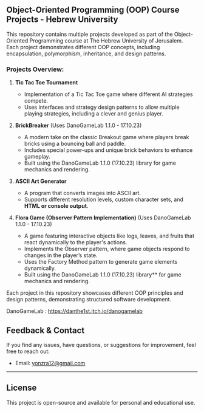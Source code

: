 ## **Object-Oriented Programming (OOP) Course Projects - Hebrew University**

This repository contains multiple projects developed as part of the Object-Oriented Programming course at The Hebrew University of Jerusalem.  
Each project demonstrates different OOP concepts, including encapsulation, polymorphism, inheritance, and design patterns.

### **Projects Overview:**

1. **Tic Tac Toe Tournament**  
   - Implementation of a Tic Tac Toe game where different AI strategies compete.  
   - Uses interfaces and strategy design patterns to allow multiple playing strategies, including a clever and genius player.  

2. **BrickBreaker** (Uses DanoGameLab 1.1.0 - 17.10.23)  
   - A modern take on the classic Breakout game where players break bricks using a bouncing ball and paddle.  
   - Includes special power-ups and unique brick behaviors to enhance gameplay.  
   - Built using the DanoGameLab 1.1.0 (17.10.23) library for game mechanics and rendering.  

3. **ASCII Art Generator**  
   - A program that converts images into ASCII art.  
   - Supports different resolution levels, custom character sets, and **HTML or console output**.  

4. **Flora Game (Observer Pattern Implementation)** (Uses DanoGameLab 1.1.0 - 17.10.23)
   - A game featuring interactive objects like logs, leaves, and fruits that react dynamically to the player's actions.  
   - Implements the Observer pattern, where game objects respond to changes in the player’s state.  
   - Uses the Factory Method pattern to generate game elements dynamically.  
   - Built using the DanoGameLab 1.1.0 (17.10.23) library** for game mechanics and rendering.  

Each project in this repository showcases different OOP principles and design patterns, demonstrating structured software development.


DanoGameLab : https://danthe1st.itch.io/danogamelab

## Feedback & Contact
If you find any issues, have questions, or suggestions for improvement, feel free to reach out:
- Email: yonzra12@gmail.com

---
## License
This project is open-source and available for personal and educational use.


